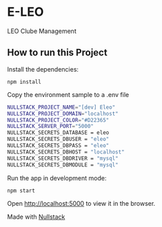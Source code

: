 # E-LEO
LEO Clube Management



## How to run this Project

Install the dependencies:

`npm install`

Copy the environment sample to a .env file

```sh
NULLSTACK_PROJECT_NAME="[dev] Eleo"
NULLSTACK_PROJECT_DOMAIN="localhost"
NULLSTACK_PROJECT_COLOR="#D22365"
NULLSTACK_SERVER_PORT="5000"
NULLSTACK_SECRETS_DATABASE = eleo
NULLSTACK_SECRETS_DBUSER = "eleo"
NULLSTACK_SECRETS_DBPASS = "eleo"
NULLSTACK_SECRETS_DBHOST = "localhost"
NULLSTACK_SECRETS_DBDRIVER = "mysql"
NULLSTACK_SECRETS_DBMODULE = "mysql"
```

Run the app in development mode:

`npm start`

Open [http://localhost:5000](http://localhost:5000) to view it in the browser.

Made with [Nullstack](https://nullstack.app/)
